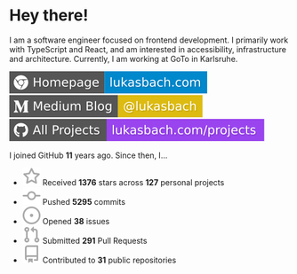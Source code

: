 # Hey there!

I am a software engineer focused on frontend development. I primarily work with TypeScript and React, and am interested in accessibility, infrastructure and architecture. Currently, I am working at GoTo in Karlsruhe.

[![Homepage](./icons/homepage.svg)](https://lukasbach.com)
[![Medium Blog](./icons/medium.svg)](https://medium.com/@lukasbach)
[![My Projects](./icons/projects.svg)](https://lukasbach.com/projects)

I joined GitHub **11** years ago. Since then, I...

- ![](./icons/star.svg) Received **1376** stars across **127** personal projects
- ![](./icons/commit.svg) Pushed **5295** commits
- ![](./icons/issues.svg) Opened **38** issues
- ![](./icons/pr.svg) Submitted **291** Pull Requests
- ![](./icons/repo.svg) Contributed to **31** public repositories
